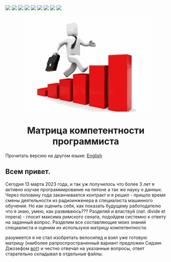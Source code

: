 <p>
  <img  src="https://img.shields.io/github/stars/BEPb/Programmer_Competency_Matrix" />
  <img src="https://img.shields.io/github/contributors/BEPb/Programmer_Competency_Matrix" />
  <img src="https://img.shields.io/github/last-commit/BEPb/Programmer_Competency_Matrix" />
  <img src="https://visitor-badge.laobi.icu/badge?page_id=BEPb.Programmer_Competency_Matrix" />
  <img src="https://img.shields.io/github/languages/count/BEPb/Programmer_Competency_Matrix" />
  <img src="https://img.shields.io/github/languages/top/BEPb/Programmer_Competency_Matrix" />
  <img src="https://img.shields.io/badge/license-MIT-blue.svg?color=f64152" />
  <img  src="https://img.shields.io/github/issues/BEPb/Programmer_Competency_Matrix" />
  <img  src="https://img.shields.io/github/issues-pr/BEPb/Programmer_Competency_Matrix" />
</p>
<div align="center">


<img src="./art/logo.png" alt="Bot logo" width="400" height="300">

# Матрица компетентности программиста

</div>

Прочитать версию на другом языке: [English](README.md)

## Всем привет. 

Сегодня 13 марта 2023 года, и так уж получилось что более 3 лет я активно изучае программирование на питоне а так 
же науку о данных. Через половину года заканчивается контракт и я решил - пришло время смены деятельности из 
радиоинженера в специалиста машинного обучения. Но как оценить себя, как показать будущему работодателю что я знаю, 
умею, как развиваюсь??? Разделяй и властвуй (лат. divide et impera) - глосит максима римского сената, подойдем 
системно к ответу на заданный вопрос. Разделим все составляющие моих знаний специалиста и оценим их используюя 
матрицу компетентности. 

разумеется я не стал изобретать велосипед и взял уже готовую матрицу (наиболее рапроспространенный вариант предложен 
Сидзин Джозефом [вот](https://sijinjoseph.netlify.app/programmer-competency-matrix/)) и честно отвечал на указанные вопросы, ответ старательно складывал в отдельные файлы.

